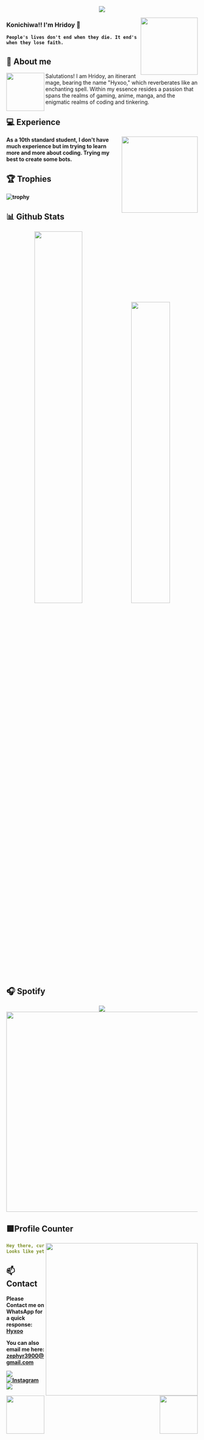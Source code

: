 
<div align="center">
	
![](https://typograssy.deno.dev/api?text=発見されるのを待つ隠された謎。!&l0=none&l1=8a2be2&l2=9370db&l3=ba55d3&l4=d8bfd8&bg=none&frame=none&speed=100&comment=)

</div>
<a href="https://talha-300.vercel.app/">
  <img align="right" width="150" src="https://i.pinimg.com/originals/66/36/d3/6636d37ba22a391c6353b1436a81f656.gif">
</a>


### **Konichiwa!! I'm Hridoy 🎐**

**`People's lives don't end when they die. It end's when they lose faith.`** 

## **🍜 About me**
<a href="https://github.com/Hyxoo"><img align="left" width="100" src="https://graph.org/file/a1c29ea9ea20b99688618.png"></a>
Salutations! I am Hridoy, an itinerant mage, bearing the name "Hyxoo," which reverberates like an enchanting spell. Within my essence resides a passion that spans the realms of gaming, anime, manga, and the enigmatic realms of coding and tinkering.
<br><b>

## **💻 Experience**
<a href="https://github.com/Hyxoo">
<img align="right" width="200" src="https://giffiles.alphacoders.com/979/9795.gif"></a>
As a 10th standard student, I don't have much experience but im trying to learn more and more about coding. Trying my best to create some bots.


## **🏆 Trophies**
![trophy](https://github-profile-trophy.vercel.app/?username=Hyxoo&theme=flat)

## **📊 Github Stats**
<p align="center">
  <img width="50%" src="https://github-readme-stats.vercel.app/api?username=Hyxoo&show_icons=true&count_private=true&theme=react-dark&hide_border=true&bg_color=0d1117" />
  <img width="45%" src="https://github-readme-stats.vercel.app/api/top-langs/?username=Hyxoo&show_icons=true&count_private=true&theme=react-dark&hide_border=true&bg_color=0d1117&layout=compact" />
</p>



## **🎧 Spotify**
<p align="center">
  <a href="https://spotify-github-profile.vercel.app/api/view?uid=z8vtap612j1ajql4wsyhl074i&redirect=true">
    <img src="https://spotify-github-profile.vercel.app/api/view?uid=thssibzltd28lamfroxuw4e1q&cover_image=true&theme=default&show_offline=true&background_color=4e3f68&interchange=false&bar_color_cover=true">
  </a>
  <a href="https://open.spotify.com/playlist/0olfvIyCCFVJLLp07WYTY6?si=250o3yuvRa-u9REtakBIdQ">
    <img width="525" src="https://spotify-recently-played-readme.vercel.app/api?user=thssibzltd28lamfroxuw4e1q">
  </a>
</p>


## **🟪Profile Counter**
<a href="https://www.instagram.com/ryd3n.0/"><img align="right" width=400 src="https://moe-counter.glitch.me/get/@Hyxoo?theme=rule34"></a>
<a href="https://github.com/Hyxoo"><img align="left" width="100" src="https://static.wikia.nocookie.net/pokemeow-community/images/f/fd/Darkrai_%28Shiny%29_-_Pokemon_-_Pokemeow.gif/revision/latest/thumbnail/width/360/height/360?cb=20201206134815"></a>

```yaml
Hey there, curious wanderers exploring my realm,
Looks like yet another soul ensnared by my charisma, huh?

```
<!-- <br><br><br><br> -->
## **📫 Contact**
<a href="https://github.com/Hyxoo"><img align="right" width="100"
src="https://animesher.com/orig/1/135/1356/13560/animesher.com_evolution-manga-haunter-1356099.gif" /></a>
**Please Contact me on WhatsApp for a quick response:** [Hyxoo](https://api.whatsapp.com/send/?phone=919394181455&text=Hello%20Hyxoo!%20%F0%9F%8D%B7&type=phone_number&app_absent=0)

**You can also email me here:** zephyr3900@gmail.com

<!--<a href="https://github.com/Meghna-DAS/github-profile-views-counter"><img src="https://komarev.com/ghpvc/?username=Hyxoo">-->
[![](https://img.shields.io/github/followers/Hyxoo?label=Followers&style=social&color=purple)](https://github.com/Hyxoo)
[![Instagram](https://img.shields.io/badge/Instagram-ryd3n.0-purple?logo=instagram&logoColor=white)](https://www.instagram.com/ryd3n.0/)
[![](https://img.shields.io/badge/Mail-D14836?logo=gmail&logoColor=white&color=purple)](mailto:zephyr3900@gmail.com)

